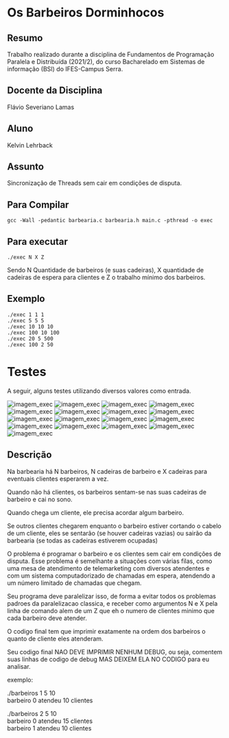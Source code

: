 # Os Barbeiros Dorminhocos


## Resumo
Trabalho realizado durante a disciplina de Fundamentos de Programação Paralela e Distribuída (2021/2), do curso Bacharelado em Sistemas de informação (BSI) do IFES-Campus Serra.

## Docente da Disciplina
Flávio Severiano Lamas

## Aluno
Kelvin Lehrback

## Assunto
Sincronização de Threads sem cair em condições de disputa. 

## Para Compilar
```
gcc -Wall -pedantic barbearia.c barbearia.h main.c -pthread -o exec
```

## Para executar
```
./exec N X Z
```
Sendo N Quantidade de barbeiros (e suas cadeiras), X quantidade de cadeiras de espera para clientes e Z o trabalho mínimo dos barbeiros.
## Exemplo
```
./exec 1 1 1
./exec 5 5 5
./exec 10 10 10
./exec 100 10 100
./exec 20 5 500
./exec 100 2 50
```


# Testes

A seguir, alguns testes utilizando diversos valores como entrada.

![imagem_exec](https://github.com/GodKelvin/FPPD_Barbeiro_Dorminhoco/blob/master/imagens_readme/teste_1.png)
![imagem_exec](https://github.com/GodKelvin/FPPD_Barbeiro_Dorminhoco/blob/master/imagens_readme/teste_10.png)
![imagem_exec](https://github.com/GodKelvin/FPPD_Barbeiro_Dorminhoco/blob/master/imagens_readme/teste_11.png)
![imagem_exec](https://github.com/GodKelvin/FPPD_Barbeiro_Dorminhoco/blob/master/imagens_readme/teste_12.png)
![imagem_exec](https://github.com/GodKelvin/FPPD_Barbeiro_Dorminhoco/blob/master/imagens_readme/teste_13.png)
![imagem_exec](https://github.com/GodKelvin/FPPD_Barbeiro_Dorminhoco/blob/master/imagens_readme/teste_14.png)
![imagem_exec](https://github.com/GodKelvin/FPPD_Barbeiro_Dorminhoco/blob/master/imagens_readme/teste_15.png)
![imagem_exec](https://github.com/GodKelvin/FPPD_Barbeiro_Dorminhoco/blob/master/imagens_readme/teste_16.png)
![imagem_exec](https://github.com/GodKelvin/FPPD_Barbeiro_Dorminhoco/blob/master/imagens_readme/teste_17.png)
![imagem_exec](https://github.com/GodKelvin/FPPD_Barbeiro_Dorminhoco/blob/master/imagens_readme/teste_2.png)
![imagem_exec](https://github.com/GodKelvin/FPPD_Barbeiro_Dorminhoco/blob/master/imagens_readme/teste_3.png)
![imagem_exec](https://github.com/GodKelvin/FPPD_Barbeiro_Dorminhoco/blob/master/imagens_readme/teste_4.png)
![imagem_exec](https://github.com/GodKelvin/FPPD_Barbeiro_Dorminhoco/blob/master/imagens_readme/teste_5.png)
![imagem_exec](https://github.com/GodKelvin/FPPD_Barbeiro_Dorminhoco/blob/master/imagens_readme/teste_6.png)
![imagem_exec](https://github.com/GodKelvin/FPPD_Barbeiro_Dorminhoco/blob/master/imagens_readme/teste_7.png)
![imagem_exec](https://github.com/GodKelvin/FPPD_Barbeiro_Dorminhoco/blob/master/imagens_readme/teste_8.png)
![imagem_exec](https://github.com/GodKelvin/FPPD_Barbeiro_Dorminhoco/blob/master/imagens_readme/teste_9.png)

## Descrição

Na barbearia há N barbeiros, N cadeiras de barbeiro e X cadeiras para eventuais clientes
esperarem a vez.

Quando não há clientes, os barbeiros sentam-se nas suas cadeiras de barbeiro e cai no sono.

Quando chega um cliente, ele precisa acordar algum barbeiro.

Se outros clientes chegarem enquanto o barbeiro estiver cortando o cabelo de um cliente, eles se sentarão (se houver cadeiras vazias) ou sairão da barbearia (se todas as cadeiras estiverem ocupadas)

O problema é programar o barbeiro e os clientes sem cair em condições de disputa. Esse problema é semelhante a situações com várias filas, como uma mesa de atendimento de telemarketing com diversos atendentes e com um sistema computadorizado de chamadas em espera, atendendo a um número limitado de chamadas que chegam.

Seu programa deve paralelizar isso, de forma a evitar todos os problemas padroes da paralelizacao classica, e receber como argumentos N e X pela linha de comando alem de um Z que eh o numero de clientes minimo que cada barbeiro deve atender.

O codigo final tem que imprimir exatamente na ordem dos barbeiros o quanto de cliente eles atenderam.

Seu codigo final NAO DEVE IMPRIMIR NENHUM DEBUG, ou seja, comentem suas linhas de codigo de debug MAS DEIXEM ELA NO CODIGO para eu analisar.

exemplo:

./barbeiros 1 5 10<br>
barbeiro 0 atendeu 10 clientes<br>

./barbeiros 2 5 10<br>
barbeiro 0 atendeu 15 clientes<br>
barbeiro 1 atendeu 10 clientes<br>
